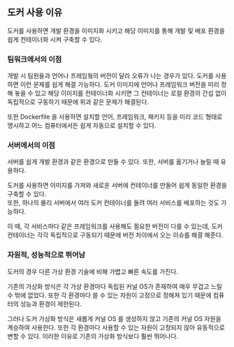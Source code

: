 ## 도커 사용 이유

도커를 사용하면 개발 환경을 이미지화 시키고 해당 이미지를 통해 개발 및 배포 환경을 쉽게 컨테이너화 시켜 구축할 수 있다.

### 팀워크에서의 이점

개발 시 팀원들과 언어나 프레임웤의 버전이 달라 오류가 나는 경우가 있다. 도커를 사용하면 이런 문제를 쉽게 해결 가능하다. 도커 이미지에 언어나 프레임워크 버전을 미리 정해 놓을 수 있고 해당 이미지를 컨테이너화 시키면 그 컨테이너는 로컬 환경의 간섭 없이 독립적으로 구동하기 때문에 위과 같은 문제가 해결된다. 

또한 Dockerfile 을 사용하면 설치할 언어, 프레임워크, 패키지 등을 미리 코드 형태로 명시하고 어느 컴퓨터에서든 쉽게 자동으로 설치할 수 있다.

### 서버에서의 이점

서버를 쉽게 개발 환경과 같은 환경으로 만들 수 있다. 또한, 서버를 옮기거나 늘릴 때 유용하다.

도커를 사용하면 이미지를 가져와 새로운 서버에 컨테이너를 만들어 쉽게 동일한 환경을 구축할 수 있다.   
또한, 하나의 물리 서버에서 여러 도커 컨테이너를 돌려 여러 서비스를 배포하는 것도 가능하다.

이 때, 각 서비스마다 같은 프레임워크를 사용해도 필요한 버전이 다를 수 있는데, 도커 컨테이너는 각각 독립적으로 구동되기 때문에 버전 차이에서 오는 이슈를 해결 해준다.

### 자원적, 성능적으로 뛰어남

도커의 경우 다른 가상 환경 기술에 비해 가볍고 빠른 속도를 가진다.

기존의 가상화 방식은 각 가상 환경마다 독립된 커널 OS가 존재하여 매우 무겁고 느릴 수 밖에 없었다. 또한 각 환경마다 쓸 수 있는 자원이 고정으로 정해져 있기 때문에 컴퓨터의 성능과 환경이 제한된다. 

그러나 도커 가상화 방식은 새롭게 커널 OS 를 생성하지 않고 기존의 커널 OS 자원을 계승하여 사용한다. 또한 각 환경마다 사용할 수 있는 자원이 고정되지 않아 유동적으로 변할 수 있다. 이러한 이유로 기존의 가상화 방식보다 훨씬 뛰어나다.



